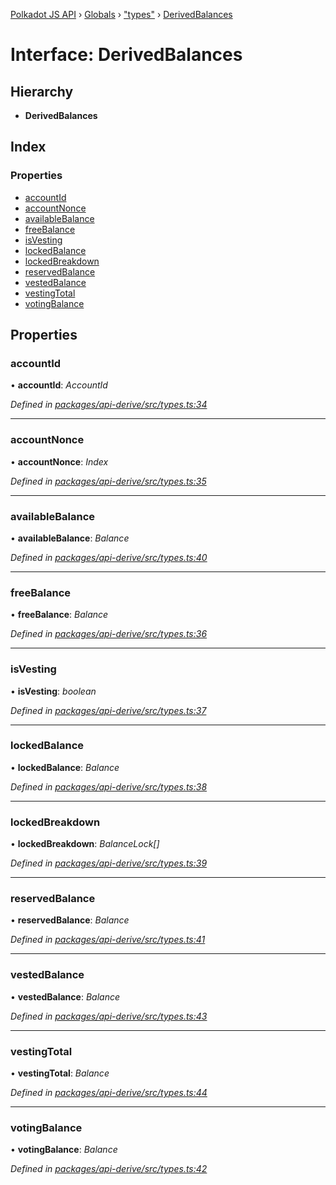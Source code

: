 [Polkadot JS API](../README.md) › [Globals](../globals.md) › ["types"](../modules/_types_.md) › [DerivedBalances](_types_.derivedbalances.md)

# Interface: DerivedBalances

## Hierarchy

* **DerivedBalances**

## Index

### Properties

* [accountId](_types_.derivedbalances.md#accountid)
* [accountNonce](_types_.derivedbalances.md#accountnonce)
* [availableBalance](_types_.derivedbalances.md#availablebalance)
* [freeBalance](_types_.derivedbalances.md#freebalance)
* [isVesting](_types_.derivedbalances.md#isvesting)
* [lockedBalance](_types_.derivedbalances.md#lockedbalance)
* [lockedBreakdown](_types_.derivedbalances.md#lockedbreakdown)
* [reservedBalance](_types_.derivedbalances.md#reservedbalance)
* [vestedBalance](_types_.derivedbalances.md#vestedbalance)
* [vestingTotal](_types_.derivedbalances.md#vestingtotal)
* [votingBalance](_types_.derivedbalances.md#votingbalance)

## Properties

###  accountId

• **accountId**: *AccountId*

*Defined in [packages/api-derive/src/types.ts:34](https://github.com/polkadot-js/api/blob/ffa60d1cfa/packages/api-derive/src/types.ts#L34)*

___

###  accountNonce

• **accountNonce**: *Index*

*Defined in [packages/api-derive/src/types.ts:35](https://github.com/polkadot-js/api/blob/ffa60d1cfa/packages/api-derive/src/types.ts#L35)*

___

###  availableBalance

• **availableBalance**: *Balance*

*Defined in [packages/api-derive/src/types.ts:40](https://github.com/polkadot-js/api/blob/ffa60d1cfa/packages/api-derive/src/types.ts#L40)*

___

###  freeBalance

• **freeBalance**: *Balance*

*Defined in [packages/api-derive/src/types.ts:36](https://github.com/polkadot-js/api/blob/ffa60d1cfa/packages/api-derive/src/types.ts#L36)*

___

###  isVesting

• **isVesting**: *boolean*

*Defined in [packages/api-derive/src/types.ts:37](https://github.com/polkadot-js/api/blob/ffa60d1cfa/packages/api-derive/src/types.ts#L37)*

___

###  lockedBalance

• **lockedBalance**: *Balance*

*Defined in [packages/api-derive/src/types.ts:38](https://github.com/polkadot-js/api/blob/ffa60d1cfa/packages/api-derive/src/types.ts#L38)*

___

###  lockedBreakdown

• **lockedBreakdown**: *BalanceLock[]*

*Defined in [packages/api-derive/src/types.ts:39](https://github.com/polkadot-js/api/blob/ffa60d1cfa/packages/api-derive/src/types.ts#L39)*

___

###  reservedBalance

• **reservedBalance**: *Balance*

*Defined in [packages/api-derive/src/types.ts:41](https://github.com/polkadot-js/api/blob/ffa60d1cfa/packages/api-derive/src/types.ts#L41)*

___

###  vestedBalance

• **vestedBalance**: *Balance*

*Defined in [packages/api-derive/src/types.ts:43](https://github.com/polkadot-js/api/blob/ffa60d1cfa/packages/api-derive/src/types.ts#L43)*

___

###  vestingTotal

• **vestingTotal**: *Balance*

*Defined in [packages/api-derive/src/types.ts:44](https://github.com/polkadot-js/api/blob/ffa60d1cfa/packages/api-derive/src/types.ts#L44)*

___

###  votingBalance

• **votingBalance**: *Balance*

*Defined in [packages/api-derive/src/types.ts:42](https://github.com/polkadot-js/api/blob/ffa60d1cfa/packages/api-derive/src/types.ts#L42)*
